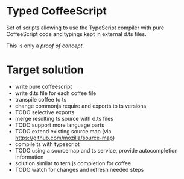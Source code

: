 # Typed CoffeeScript

Set of scripts allowing to use the TypeScript compiler with pure CoffeeScript code and typings kept in external d.ts files.

This is only a *proof of concept*.

# Target solution

- write pure coffeescript
- write d.ts file for each coffee file
- transpile coffee to ts
- change commonjs require and exports to ts versions
 - TODO selective exports
- merge resulting ts source with d.ts files
 - TODO support more language parts
 - TODO extend existing source map (via https://github.com/mozilla/source-map)
- compile ts with typescript
- TODO using a sourcemap and ts service, provide autocompletion information
 - solution similar to tern.js completion for coffee
- TODO watch for changes and refresh needed steps